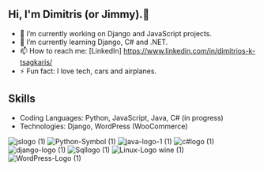 ## Hi, I'm Dimitris (or Jimmy).👋

- 🔭 I’m currently working on Django and JavaScript projects.
- 🌱 I’m currently learning Django, C# and .NET. 
- 📫 How to reach me: [LinkedIn] https://www.linkedin.com/in/dimitrios-k-tsagkaris/
- ⚡ Fun fact: I love tech, cars and airplanes.

## Skills

- Coding Languages: Python, JavaScript, Java, C# (in progress)
- Technologies: Django, WordPress (WooCommerce)

![jslogo (1)](https://github.com/dimtsagk/dimtsagk/assets/49439009/47caf53e-8028-4cff-a45a-75b6dd7fcf2d)
![Python-Symbol (1)](https://github.com/dimtsagk/dimtsagk/assets/49439009/460c5bb8-d0aa-4dd6-991e-5b3e89b22882)
![java-logo-1 (1)](https://github.com/dimtsagk/dimtsagk/assets/49439009/ae525e43-8743-48d0-bedf-d86ded6d0b7c)
![c#logo (1)](https://github.com/dimtsagk/dimtsagk/assets/49439009/6cba32e9-4d8e-4d5b-9c7c-d3b94eeb1971)
![django-logo (1)](https://github.com/dimtsagk/dimtsagk/assets/49439009/36631011-6b99-4037-b9f8-793ea11370cb)
![Sqllogo (1)](https://github.com/dimtsagk/dimtsagk/assets/49439009/c2d0a33e-e1cb-495a-a78d-27f47ce6307a)
![Linux-Logo wine (1)](https://github.com/dimtsagk/dimtsagk/assets/49439009/b215772b-e18d-4301-be0c-b304d7fc0f5e)
![WordPress-Logo (1)](https://github.com/user-attachments/assets/c0e07b6b-f461-4143-ac77-d95b07745d43)
